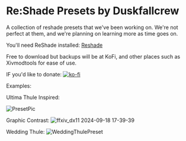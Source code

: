 # Re:Shade Presets by Duskfallcrew

A collection of reshade presets that we've been working on. We're not perfect at them, and we're planning on learning more as time goes on.

You'll need ReShade installed: [Reshade](https://reshade.me/)

Free to download but backups will be at KoFi, and other places such as Xivmodtools for ease of use. 

IF you'd like to donate: [![ko-fi](https://ko-fi.com/img/githubbutton_sm.svg)](https://ko-fi.com/Z8Z8L4EO)

Examples:

Ultima Thule Inspired:

![PresetPic](https://github.com/user-attachments/assets/cd646661-245d-4c8e-8ebe-c25eb1ad8e3b)

Graphic Contrast:
![ffxiv_dx11 2024-09-18 17-39-39](https://github.com/user-attachments/assets/f450bcaa-5a2f-42c5-9289-632d2739f155)

Wedding Thule:
![WeddingThulePreset](https://github.com/user-attachments/assets/42a8468c-ba59-4554-b47e-fefc631f7674)

